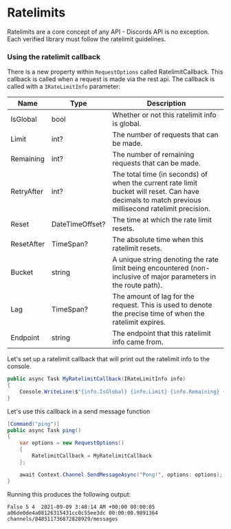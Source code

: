 # Ratelimits

Ratelimits are a core concept of any API - Discords API is no exception. Each verified library must follow the ratelimit guidelines.

### Using the ratelimit callback

There is a new property within `RequestOptions` called RatelimitCallback. This callback is called when a request is made via the rest api. The callback is called with a `IRateLimitInfo` parameter:

| Name       | Type            | Description                                                                                                                                        |
| ---------- | --------------- | -------------------------------------------------------------------------------------------------------------------------------------------------- |
| IsGlobal   | bool            | Whether or not this ratelimit info is global.                                                                                                      |
| Limit      | int?            | The number of requests that can be made.                                                                                                           |
| Remaining  | int?            | The number of remaining requests that can be made.                                                                                                 |
| RetryAfter | int?            | The total time (in seconds) of when the current rate limit bucket will reset. Can have decimals to match previous millisecond ratelimit precision. |
| Reset      | DateTimeOffset? | The time at which the rate limit resets.                                                                                                           |
| ResetAfter | TimeSpan?       | The absolute time when this ratelimit resets.                                                                                                      |
| Bucket     | string          | A unique string denoting the rate limit being encountered (non-inclusive of major parameters in the route path).                                   |
| Lag        | TimeSpan?       | The amount of lag for the request. This is used to denote the precise time of when the ratelimit expires.                                          |
| Endpoint   | string          | The endpoint that this ratelimit info came from.                                                                                                   |

Let's set up a ratelimit callback that will print out the ratelimit info to the console.

```cs
public async Task MyRatelimitCallback(IRateLimitInfo info)
{
    Console.WriteLine($"{info.IsGlobal} {info.Limit} {info.Remaining} {info.RetryAfter} {info.Reset} {info.ResetAfter} {info.Bucket} {info.Lag} {info.Endpoint}");
}
```

Let's use this callback in a send message function

```cs
[Command("ping")]
public async Task ping()
{
    var options = new RequestOptions()
    {
        RatelimitCallback = MyRatelimitCallback
    };

    await Context.Channel.SendMessageAsync("Pong!", options: options);
}
```

Running this produces the following output:

```
False 5 4  2021-09-09 3:48:14 AM +00:00 00:00:05 a06de0de4a08126315431cc0c55ee3dc 00:00:00.9891364 channels/848511736872828929/messages
```
